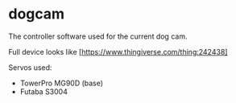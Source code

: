 # dogcam

The controller software used for the current dog cam.

Full device looks like [https://www.thingiverse.com/thing:242438]

Servos used:

*  TowerPro MG90D (base)  
*  Futaba S3004  
